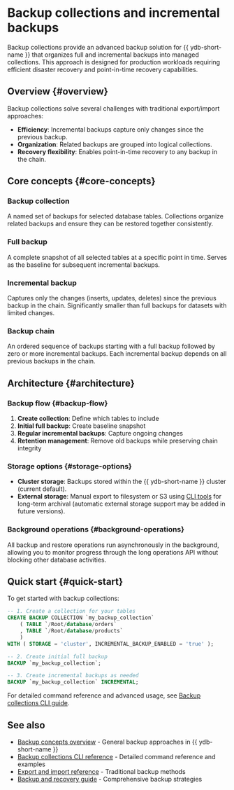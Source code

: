 # Backup collections and incremental backups

Backup collections provide an advanced backup solution for {{ ydb-short-name }} that organizes full and incremental backups into managed collections. This approach is designed for production workloads requiring efficient disaster recovery and point-in-time recovery capabilities.

## Overview {#overview}

Backup collections solve several challenges with traditional export/import approaches:

- **Efficiency**: Incremental backups capture only changes since the previous backup.
- **Organization**: Related backups are grouped into logical collections.
- **Recovery flexibility**: Enables point-in-time recovery to any backup in the chain.

## Core concepts {#core-concepts}

### Backup collection

A named set of backups for selected database tables. Collections organize related backups and ensure they can be restored together consistently.

### Full backup

A complete snapshot of all selected tables at a specific point in time. Serves as the baseline for subsequent incremental backups.

### Incremental backup

Captures only the changes (inserts, updates, deletes) since the previous backup in the chain. Significantly smaller than full backups for datasets with limited changes.

### Backup chain

An ordered sequence of backups starting with a full backup followed by zero or more incremental backups. Each incremental backup depends on all previous backups in the chain.

## Architecture {#architecture}

### Backup flow {#backup-flow}

1. **Create collection**: Define which tables to include
2. **Initial full backup**: Create baseline snapshot
3. **Regular incremental backups**: Capture ongoing changes
4. **Retention management**: Remove old backups while preserving chain integrity

### Storage options {#storage-options}

- **Cluster storage**: Backups stored within the {{ ydb-short-name }} cluster (current default).
- **External storage**: Manual export to filesystem or S3 using [CLI tools](../../reference/ydb-cli/export-import/index.md) for long-term archival (automatic external storage support may be added in future versions).

### Background operations {#background-operations}

All backup and restore operations run asynchronously in the background, allowing you to monitor progress through the long operations API without blocking other database activities.

## Quick start {#quick-start}

To get started with backup collections:

```sql
-- 1. Create a collection for your tables
CREATE BACKUP COLLECTION `my_backup_collection`
    ( TABLE `/Root/database/orders`
    , TABLE `/Root/database/products`
    )
WITH ( STORAGE = 'cluster', INCREMENTAL_BACKUP_ENABLED = 'true' );

-- 2. Create initial full backup
BACKUP `my_backup_collection`;

-- 3. Create incremental backups as needed
BACKUP `my_backup_collection` INCREMENTAL;
```

For detailed command reference and advanced usage, see [Backup collections CLI guide](../../reference/ydb-cli/export-import/backup-collections/index.md).

## See also

- [Backup concepts overview](../backup.md) - General backup approaches in {{ ydb-short-name }}
- [Backup collections CLI reference](../../reference/ydb-cli/export-import/backup-collections/index.md) - Detailed command reference and examples
- [Export and import reference](../../reference/ydb-cli/export-import/index.md) - Traditional backup methods
- [Backup and recovery guide](../../devops/backup-and-recovery.md) - Comprehensive backup strategies
